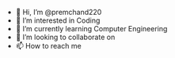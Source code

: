 - 👋 Hi, I’m @premchand220
- 👀 I’m interested in Coding       
- 🌱 I’m currently learning Computer Engineering
- 💞️ I’m looking to collaborate on 
- 📫 How to reach me 

<!---
premchand220/premchand220 is a ✨ special ✨ repository because its `README.md` (this file) appears on your GitHub profile.
You can click the Preview link to take a look at your changes.
--->
